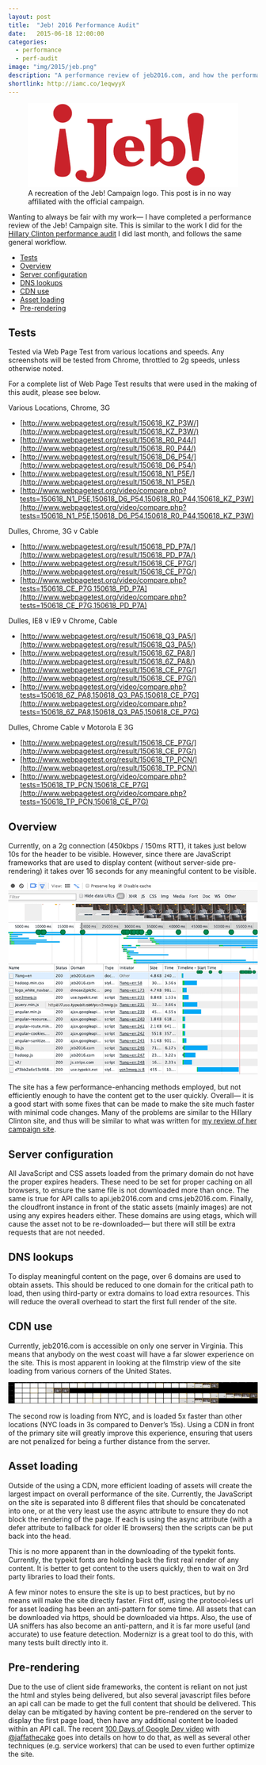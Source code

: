```yaml
---
layout: post
title:  "Jeb! 2016 Performance Audit"
date:   2015-06-18 12:00:00
categories:
  - performance
  - perf-audit
image: "img/2015/jeb.png"
description: "A performance review of jeb2016.com, and how the performance of the campaign site can be improved."
shortlink: http://iamc.co/1eqwyyX
---
```


<figure>
  <img src="/img/2015/jeb.png" alt="¡Jeb!">
  <figcaption>A recreation of the Jeb! Campaign logo. This post is in no way affiliated with the official campaign.</figcaption>
</figure>

Wanting to always be fair with my work— I have completed a performance review of the Jeb! Campaign site. This is similar to the work I did for the [Hillary Clinton performance audit](https://iamcarrico.com/writings/hillary-clinton-performance-audit/) I did last month, and follows the same general workflow.

* [Tests](#tests)
* [Overview](#overview)
* [Server configuration](#server-configuration)
* [DNS lookups](#dns-lookups)
* [CDN use](#cdn-use)
* [Asset loading](#asset-loading)
* [Pre-rendering](#pre-rendering)


## Tests

Tested via Web Page Test from various locations and speeds. Any screenshots will be tested from Chrome, throttled to 2g speeds, unless otherwise noted.

For a complete list of Web Page Test results that were used in the making of this audit, please see below.

Various Locations, Chrome, 3G

* [http://www.webpagetest.org/result/150618_KZ_P3W/](http://www.webpagetest.org/result/150618_KZ_P3W/)
* [http://www.webpagetest.org/result/150618_R0_P44/](http://www.webpagetest.org/result/150618_R0_P44/)
* [http://www.webpagetest.org/result/150618_D6_P54/](http://www.webpagetest.org/result/150618_D6_P54/)
* [http://www.webpagetest.org/result/150618_N1_P5E/](http://www.webpagetest.org/result/150618_N1_P5E/)
* [http://www.webpagetest.org/video/compare.php?tests=150618_N1_P5E,150618_D6_P54,150618_R0_P44,150618_KZ_P3W](http://www.webpagetest.org/video/compare.php?tests=150618_N1_P5E,150618_D6_P54,150618_R0_P44,150618_KZ_P3W)

Dulles, Chrome, 3G v Cable

* [http://www.webpagetest.org/result/150618_PD_P7A/](http://www.webpagetest.org/result/150618_PD_P7A/)
* [http://www.webpagetest.org/result/150618_CE_P7G/](http://www.webpagetest.org/result/150618_CE_P7G/)
* [http://www.webpagetest.org/video/compare.php?tests=150618_CE_P7G,150618_PD_P7A](http://www.webpagetest.org/video/compare.php?tests=150618_CE_P7G,150618_PD_P7A)

Dulles, IE8 v IE9 v Chrome, Cable

* [http://www.webpagetest.org/result/150618_Q3_PA5/](http://www.webpagetest.org/result/150618_Q3_PA5/)
* [http://www.webpagetest.org/result/150618_6Z_PA8/](http://www.webpagetest.org/result/150618_6Z_PA8/)
* [http://www.webpagetest.org/result/150618_CE_P7G/](http://www.webpagetest.org/result/150618_CE_P7G/)
* [http://www.webpagetest.org/video/compare.php?tests=150618_6Z_PA8,150618_Q3_PA5,150618_CE_P7G](http://www.webpagetest.org/video/compare.php?tests=150618_6Z_PA8,150618_Q3_PA5,150618_CE_P7G)

Dulles, Chrome Cable v Motorola E 3G

* [http://www.webpagetest.org/result/150618_CE_P7G/](http://www.webpagetest.org/result/150618_CE_P7G/)
* [http://www.webpagetest.org/result/150618_TP_PCN/](http://www.webpagetest.org/result/150618_TP_PCN/)
* [http://www.webpagetest.org/video/compare.php?tests=150618_TP_PCN,150618_CE_P7G](http://www.webpagetest.org/video/compare.php?tests=150618_TP_PCN,150618_CE_P7G)

## Overview

Currently, on a 2g connection (450kbps / 150ms RTT), it takes just below 10s for the header to be visible. However, since there are JavaScript frameworks that are used to display content (without server-side pre-rendering) it takes over 16 seconds for any meaningful content to be visible.

![Network view of Jeb!](/img/2015/jeb-overview-load.png)

The site has a few performance-enhancing methods employed, but not efficiently enough to have the content get to the user quickly. Overall— it is a good start with some fixes that can be made to make the site much faster with minimal code changes. Many of the problems are similar to the Hillary Clinton site, and thus will be similar to what was written for [my review of her campaign site](https://docs.google.com/document/d/11-nW6Z_MjPboO1u9n7PTgQBwgnO3v-5hs3mhO0YWszE/edit?usp=sharing).

## Server configuration

All JavaScript and CSS assets loaded from the primary domain do not have the proper expires headers. These need to be set for proper caching on all browsers, to ensure the same file is not downloaded more than once. The same is true for API calls to api.jeb2016.com and cms.jeb2016.com. Finally, the cloudfront instance in front of the static assets (mainly images) are not using any expires headers either. These domains are using etags, which will cause the asset not to be re-downloaded— but there will still be extra requests that are not needed.

## DNS lookups

To display meaningful content on the page, over 6 domains are used to obtain assets. This should be reduced to one domain for the critical path to load, then using third-party or extra domains to load extra resources. This will reduce the overall overhead to start the first full render of the site.

## CDN use

Currently, jeb2016.com is accessible on only one server in Virginia. This means that anybody on the west coast will have a far slower experience on the site. This is most apparent in looking at the filmstrip view of the site loading from various corners of the United States.

![Filmstrip of Jeb! loading from different parts of the USA](/img/2015/jeb-filmstrip.png)

The second row is loading from NYC, and is loaded 5x faster than other locations (NYC loads in 3s compared to Denver’s 15s). Using a CDN in front of the primary site will greatly improve this experience, ensuring that users are not penalized for being a further distance from the server.

## Asset loading

Outside of the using a CDN, more efficient loading of assets will create the largest impact on overall performance of the site. Currently, the JavaScript on the site is separated into 8 different files that should be concatenated into one, or at the very least use the async attribute to ensure they do not block the rendering of the page. If each is using the async attribute (with a defer attribute to fallback for older IE browsers) then the scripts can be put back into the head.

This is no more apparent than in the downloading of the typekit fonts. Currently, the typekit fonts are holding back the first real render of any content. It is better to get content to the users quickly, then to wait on 3rd party libraries to load their fonts.

A few minor notes to ensure the site is up to best practices, but by no means will make the site directly faster. First off, using the protocol-less url for asset loading has been an anti-pattern for some time. All assets that can be downloaded via https, should be downloaded via https. Also, the use of UA sniffers has also become an anti-pattern, and it is far more useful (and accurate) to use feature detection. Modernizr is a great tool to do this, with many tests built directly into it.

## Pre-rendering

Due to the use of client side frameworks, the content is reliant on not just the html and styles being delivered, but also several javascript files before an api call can be made to get the full content that should be delivered. This delay can be mitigated by having content be pre-rendered on the server to display the first page load, then have any additional content be loaded within an API call. The recent [100 Days of Google Dev video](https://www.youtube.com/watch?v=d5_6yHixpsQ) with [@jaffathecake](https://twitter.com/jaffathecake) goes into details on how to do that, as well as several other techniques (e.g. service workers) that can be used to even further optimize the site.
